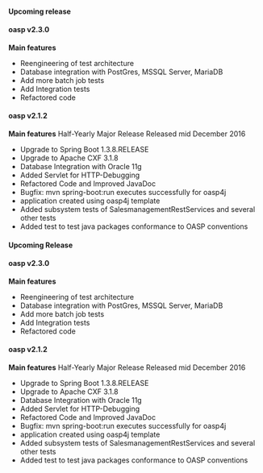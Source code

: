 #### Upcoming release
#### oasp v2.3.0

**Main features**

- Reengineering of test architecture
- Database integration with PostGres, MSSQL Server, MariaDB
- Add more batch job tests
- Add Integration tests
- Refactored code

#### oasp v2.1.2
**Main features**
Half-Yearly Major Release Released mid December 2016

- Upgrade to Spring Boot 1.3.8.RELEASE
- Upgrade to Apache CXF 3.1.8
- Database Integration with Oracle 11g
- Added Servlet for HTTP-Debugging
- Refactored Code and Improved JavaDoc
- Bugfix: mvn spring-boot:run executes successfully for oasp4j
- application created using oasp4j template
- Added subsystem tests of SalesmanagementRestServices and several other tests
- Added test to test java packages conformance to OASP conventions

#### Upcoming Release
#### oasp v2.3.0

**Main features**

- Reengineering of test architecture
- Database integration with PostGres, MSSQL Server, MariaDB
- Add more batch job tests
- Add Integration tests
- Refactored code

#### oasp v2.1.2
**Main features**
Half-Yearly Major Release Released mid December 2016

- Upgrade to Spring Boot 1.3.8.RELEASE
- Upgrade to Apache CXF 3.1.8
- Database Integration with Oracle 11g
- Added Servlet for HTTP-Debugging
- Refactored Code and Improved JavaDoc
- Bugfix: mvn spring-boot:run executes successfully for oasp4j
- application created using oasp4j template
- Added subsystem tests of SalesmanagementRestServices and several other tests
- Added test to test java packages conformance to OASP conventions


